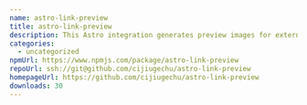 ```yaml
---
name: astro-link-preview
title: astro-link-preview
description: This Astro integration generates preview images for external links.
categories:
  - uncategorized
npmUrl: https://www.npmjs.com/package/astro-link-preview
repoUrl: ssh://git@github.com/cijiugechu/astro-link-preview
homepageUrl: https://github.com/cijiugechu/astro-link-preview
downloads: 30
---
```

